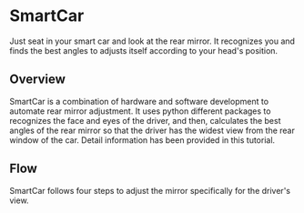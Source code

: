 # SmartCar
Just seat in your smart car and look at the rear mirror. It recognizes you and finds the best angles to adjusts itself according to your head's position.

## Overview
SmartCar is a combination of hardware and software development to automate rear mirror adjustment. It uses python different packages to recognizes the face and eyes of the driver, and then, calculates the best angles of the rear mirror so that the driver has the widest view from the rear window of the car. Detail information has been provided in this tutorial.

## Flow
SmartCar follows four steps to adjust the mirror specifically for the driver's view.
